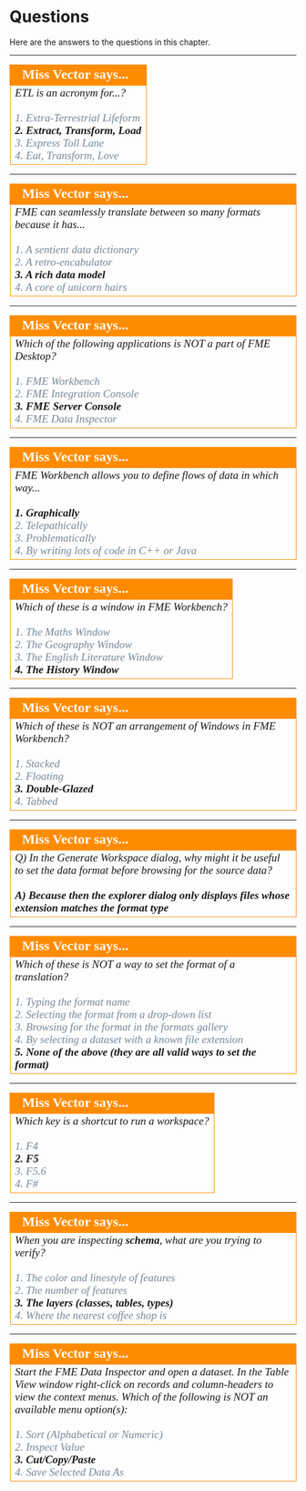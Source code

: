 # Questions #

Here are the answers to the questions in this chapter.


---

<!--Person X Says Section-->

<table style="border-spacing: 0px">
<tr>
<td style="vertical-align:middle;background-color:darkorange;border: 2px solid darkorange">
<i class="fa fa-quote-left fa-lg fa-pull-left fa-fw" style="color:white;padding-right: 12px;vertical-align:text-top"></i>
<span style="color:white;font-size:x-large;font-weight: bold;font-family:serif">Miss Vector says...</span>
</td>
</tr>

<tr>
<td style="border: 1px solid darkorange">
<span style="font-family:serif; font-style:italic; font-size:larger">
ETL is an acronym for...?
<br><br><span style="color:lightslategrey">1. Extra-Terrestrial Lifeform</span>
<br><span style="font-weight:bold">2. Extract, Transform, Load</span>
<br><span style="color:lightslategrey">3. Express Toll Lane</span>
<br><span style="color:lightslategrey">4. Eat, Transform, Love</span>
</span>
</td>
</tr>
</table>

---

<!--Person X Says Section-->

<table style="border-spacing: 0px">
<tr>
<td style="vertical-align:middle;background-color:darkorange;border: 2px solid darkorange">
<i class="fa fa-quote-left fa-lg fa-pull-left fa-fw" style="color:white;padding-right: 12px;vertical-align:text-top"></i>
<span style="color:white;font-size:x-large;font-weight: bold;font-family:serif">Miss Vector says...</span>
</td>
</tr>

<tr>
<td style="border: 1px solid darkorange">
<span style="font-family:serif; font-style:italic; font-size:larger">
FME can seamlessly translate between so many formats because it has...
<br><br><span style="color:lightslategrey">1. A sentient data dictionary</span>
<br><span style="color:lightslategrey">2. A retro-encabulator</span>
<br><span style="font-weight:bold">3. A rich data model</span>
<br><span style="color:lightslategrey">4. A core of unicorn hairs</span>
</span>
</td>
</tr>
</table>

---
<!--Person X Says Section-->

<table style="border-spacing: 0px">
<tr>
<td style="vertical-align:middle;background-color:darkorange;border: 2px solid darkorange">
<i class="fa fa-quote-left fa-lg fa-pull-left fa-fw" style="color:white;padding-right: 12px;vertical-align:text-top"></i>
<span style="color:white;font-size:x-large;font-weight: bold;font-family:serif">Miss Vector says...</span>
</td>
</tr>

<tr>
<td style="border: 1px solid darkorange">
<span style="font-family:serif; font-style:italic; font-size:larger">
Which of the following applications is NOT a part of FME Desktop?
<br><br><span style="color:lightslategrey">1. FME Workbench</span>
<br><span style="color:lightslategrey">2. FME Integration Console</span>
<br><span style="font-weight:bold">3. FME Server Console</span>
<br><span style="color:lightslategrey">4. FME Data Inspector</span>
</span>
</td>
</tr>
</table>

---

<!--Person X Says Section-->

<table style="border-spacing: 0px">
<tr>
<td style="vertical-align:middle;background-color:darkorange;border: 2px solid darkorange">
<i class="fa fa-quote-left fa-lg fa-pull-left fa-fw" style="color:white;padding-right: 12px;vertical-align:text-top"></i>
<span style="color:white;font-size:x-large;font-weight: bold;font-family:serif">Miss Vector says...</span>
</td>
</tr>

<tr>
<td style="border: 1px solid darkorange">
<span style="font-family:serif; font-style:italic; font-size:larger">
FME Workbench allows you to define flows of data in which way...
<br><br><span style="font-weight:bold">1. Graphically</span>
<br><span style="color:lightslategrey">2. Telepathically</span>
<br><span style="color:lightslategrey">3. Problematically</span>
<br><span style="color:lightslategrey">4. By writing lots of code in C++ or Java</span>
</span>
</td>
</tr>
</table>

---

<!--Person X Says Section-->

<table style="border-spacing: 0px">
<tr>
<td style="vertical-align:middle;background-color:darkorange;border: 2px solid darkorange">
<i class="fa fa-quote-left fa-lg fa-pull-left fa-fw" style="color:white;padding-right: 12px;vertical-align:text-top"></i>
<span style="color:white;font-size:x-large;font-weight: bold;font-family:serif">Miss Vector says...</span>
</td>
</tr>

<tr>
<td style="border: 1px solid darkorange">
<span style="font-family:serif; font-style:italic; font-size:larger">
Which of these is a window in FME Workbench?
<br><br><span style="color:lightslategrey">1. The Maths Window</span>
<br><span style="color:lightslategrey">2. The Geography Window</span>
<br><span style="color:lightslategrey">3. The English Literature Window</span>
<br><span style="font-weight:bold">4. The History Window</span>
</span>
</td>
</tr>
</table>

---

<!--Person X Says Section-->

<table style="border-spacing: 0px">
<tr>
<td style="vertical-align:middle;background-color:darkorange;border: 2px solid darkorange">
<i class="fa fa-quote-left fa-lg fa-pull-left fa-fw" style="color:white;padding-right: 12px;vertical-align:text-top"></i>
<span style="color:white;font-size:x-large;font-weight: bold;font-family:serif">Miss Vector says...</span>
</td>
</tr>

<tr>
<td style="border: 1px solid darkorange">
<span style="font-family:serif; font-style:italic; font-size:larger">
Which of these is NOT an arrangement of Windows in FME Workbench?
<br><br><span style="color:lightslategrey">1. Stacked</span>
<br><span style="color:lightslategrey">2. Floating</span>
<br><span style="font-weight:bold">3. Double-Glazed</span>
<br><span style="color:lightslategrey">4. Tabbed</span>
</span>
</td>
</tr>
</table>

---

<!--Person X Says Section-->

<table style="border-spacing: 0px">
<tr>
<td style="vertical-align:middle;background-color:darkorange;border: 2px solid darkorange">
<i class="fa fa-quote-left fa-lg fa-pull-left fa-fw" style="color:white;padding-right: 12px;vertical-align:text-top"></i>
<span style="color:white;font-size:x-large;font-weight: bold;font-family:serif">Miss Vector says...</span>
</td>
</tr>

<tr>
<td style="border: 1px solid darkorange">
<span style="font-family:serif; font-style:italic; font-size:larger">
Q) In the Generate Workspace dialog, why might it be useful to set the data format before browsing for the source data?
<br><br><span style="font-weight:bold">A) Because then the explorer dialog only displays files whose extension matches the format type</span>
</span>
</td>
</tr>
</table>

---

<!--Person X Says Section-->

<table style="border-spacing: 0px">
<tr>
<td style="vertical-align:middle;background-color:darkorange;border: 2px solid darkorange">
<i class="fa fa-quote-left fa-lg fa-pull-left fa-fw" style="color:white;padding-right: 12px;vertical-align:text-top"></i>
<span style="color:white;font-size:x-large;font-weight: bold;font-family:serif">Miss Vector says...</span>
</td>
</tr>

<tr>
<td style="border: 1px solid darkorange">
<span style="font-family:serif; font-style:italic; font-size:larger">
Which of these is NOT a way to set the format of a translation?
<br><br><span style="color:lightslategrey">1. Typing the format name</span>
<br><span style="color:lightslategrey">2. Selecting the format from a drop-down list</span>
<br><span style="color:lightslategrey">3. Browsing for the format in the formats gallery</span>
<br><span style="color:lightslategrey">4. By selecting a dataset with a known file extension</span>
<br><span style="font-weight:bold">5. None of the above (they are all valid ways to set the format)</span>
</span>
</td>
</tr>
</table>

---

<!--Person X Says Section-->

<table style="border-spacing: 0px">
<tr>
<td style="vertical-align:middle;background-color:darkorange;border: 2px solid darkorange">
<i class="fa fa-quote-left fa-lg fa-pull-left fa-fw" style="color:white;padding-right: 12px;vertical-align:text-top"></i>
<span style="color:white;font-size:x-large;font-weight: bold;font-family:serif">Miss Vector says...</span>
</td>
</tr>

<tr>
<td style="border: 1px solid darkorange">
<span style="font-family:serif; font-style:italic; font-size:larger">
Which key is a shortcut to run a workspace?
<br><br><span style="color:lightslategrey">1. F4</span>
<br><span style="font-weight:bold">2. F5</span>
<br><span style="color:lightslategrey">3. F5.6</span>
<br><span style="color:lightslategrey">4. F#</span>
</span>
</td>
</tr>
</table>

---

<!--Person X Says Section-->

<table style="border-spacing: 0px">
<tr>
<td style="vertical-align:middle;background-color:darkorange;border: 2px solid darkorange">
<i class="fa fa-quote-left fa-lg fa-pull-left fa-fw" style="color:white;padding-right: 12px;vertical-align:text-top"></i>
<span style="color:white;font-size:x-large;font-weight: bold;font-family:serif">Miss Vector says...</span>
</td>
</tr>

<tr>
<td style="border: 1px solid darkorange">
<span style="font-family:serif; font-style:italic; font-size:larger">
When you are inspecting <strong>schema</strong>, what are you trying to verify?
<br><br><span style="color:lightslategrey">1. The color and linestyle of features</span>
<br><span style="color:lightslategrey">2. The number of features</span>
<br><span style="font-weight:bold">3. The layers (classes, tables, types)</span>
<br><span style="color:lightslategrey">4. Where the nearest coffee shop is</span>
</span>
</td>
</tr>
</table>

---

<!--Person X Says Section-->

<table style="border-spacing: 0px">
<tr>
<td style="vertical-align:middle;background-color:darkorange;border: 2px solid darkorange">
<i class="fa fa-quote-left fa-lg fa-pull-left fa-fw" style="color:white;padding-right: 12px;vertical-align:text-top"></i>
<span style="color:white;font-size:x-large;font-weight: bold;font-family:serif">Miss Vector says...</span>
</td>
</tr>

<tr>
<td style="border: 1px solid darkorange">
<span style="font-family:serif; font-style:italic; font-size:larger">
Start the FME Data Inspector and open a dataset. In the Table View window right-click on records and column-headers to view the context menus. Which of the following is NOT an available menu option(s): 
<br><br><span style="color:lightslategrey">1. Sort (Alphabetical or Numeric)</span>
<br><span style="color:lightslategrey">2. Inspect Value</span>
<br><span style="font-weight:bold">3. Cut/Copy/Paste</span>
<br><span style="color:lightslategrey">4. Save Selected Data As</span>
</span>
</td>
</tr>
</table>